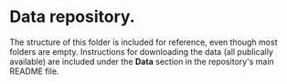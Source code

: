 # Data repository.


The structure of this folder is included for reference, even though most folders are empty. Instructions for downloading the data (all publically available) are included under the **Data** section in the repository's main README file.
